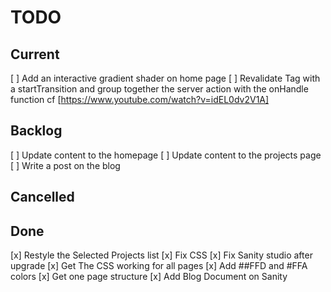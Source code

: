 # TODO

## Current

[ ] Add an interactive gradient shader on home page
[ ] Revalidate Tag with a startTransition and group together the server action with the onHandle function cf [https://www.youtube.com/watch?v=idEL0dv2V1A]

## Backlog

[ ] Update content to the homepage
[ ] Update content to the projects page
[ ] Write a post on the blog

## Cancelled

## Done

[x] Restyle the Selected Projects list
[x] Fix CSS
[x] Fix Sanity studio after upgrade
[x] Get The CSS working for all pages
[x] Add ##FFD and #FFA colors
[x] Get one page structure
[x] Add Blog Document on Sanity
